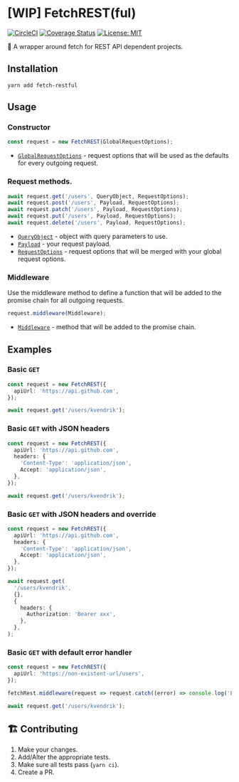 # [WIP] FetchREST(ful)

[![CircleCI](https://circleci.com/gh/kvendrik/fetch-restful.svg?style=svg)](https://circleci.com/gh/kvendrik/fetch-restful)
[![Coverage Status](https://coveralls.io/repos/github/kvendrik/fetch-restful/badge.svg?branch=master)](https://coveralls.io/github/kvendrik/fetch-restful?branch=master)
[![License: MIT](https://img.shields.io/badge/License-MIT-yellow.svg)](https://opensource.org/licenses/MIT)

🚀 A wrapper around fetch for REST API dependent projects.

## Installation

```
yarn add fetch-restful
```

## Usage

### Constructor
```ts
const request = new FetchREST(GlobalRequestOptions);
```

- [`GlobalRequestOptions`](https://github.com/kvendrik/fetch-restful/blob/master/src/FetchREST.ts#L41) - request options that will be used as the defaults for every outgoing request.

### Request methods.
```ts
await request.get('/users', QueryObject, RequestOptions);
await request.post('/users', Payload, RequestOptions);
await request.patch('/users', Payload, RequestOptions);
await request.put('/users', Payload, RequestOptions);
await request.delete('/users', Payload, RequestOptions);
```

* [`QueryObject`](https://github.com/kvendrik/fetch-rest/blob/master/src/queryObjectToString.ts#L1) - object with query parameters to use.
* [`Payload`](https://github.com/kvendrik/fetch-rest/blob/master/src/FetchREST.ts#L4) - your request payload.
* [`RequestOptions`](https://github.com/kvendrik/fetch-restful/blob/master/src/FetchREST.ts#L18) - request options that will be merged with your global request options.

### Middleware
Use the middleware method to define a function that will be added to the promise chain for all outgoing requests.
```ts
request.middleware(Middleware);
```

- [`Middleware`](https://github.com/kvendrik/fetch-restful/blob/master/src/FetchREST.ts#L45) - method that will be added to the promise chain.

## Examples

### Basic `GET`

```ts
const request = new FetchREST({
  apiUrl: 'https://api.github.com',
});

await request.get('/users/kvendrik');
```

### Basic `GET` with JSON headers

```ts
const request = new FetchREST({
  apiUrl: 'https://api.github.com',
  headers: {
    'Content-Type': 'application/json',
    Accept: 'application/json',
  },
});

await request.get('/users/kvendrik');
```

### Basic `GET` with JSON headers and override

```ts
const request = new FetchREST({
  apiUrl: 'https://api.github.com',
  headers: {
    'Content-Type': 'application/json',
    Accept: 'application/json',
  },
});

await request.get(
  '/users/kvendrik',
  {},
  {
    headers: {
      Authorization: 'Bearer xxx',
    },
  },
);
```

### Basic `GET` with default error handler

```ts
const request = new FetchREST({
  apiUrl: 'https://non-existent-url/users',
});

fetchRest.middleware(request => request.catch((error) => console.log('ERROR', error)));

await request.get('/users/kvendrik');
```

## 🏗 Contributing
1. Make your changes.
2. Add/Alter the appropriate tests.
3. Make sure all tests pass (`yarn ci`).
4. Create a PR.
